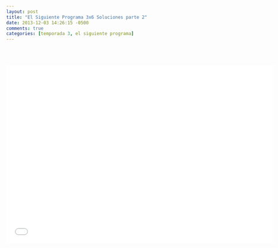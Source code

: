 ```yaml
---
layout: post
title: "El Siguiente Programa 3x6 Soluciones parte 2"
date: 2013-12-03 14:26:15 -0500
comments: true
categories: [temporada 3, el siguiente programa]
---
```

<div align="center">

<br></br>
<iframe width="720" height="480" src="//www.youtube.com/embed/d3GWeBgIQhg" frameborder="0" allowfullscreen></iframe>
</div>
